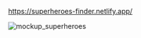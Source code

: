 https://superheroes-finder.netlify.app/

![mockup_superheroes](https://github.com/ilmicuy/superheroes-apps/assets/126063465/19f13fbb-a185-403f-aaf9-c51e4aaa71fa)
